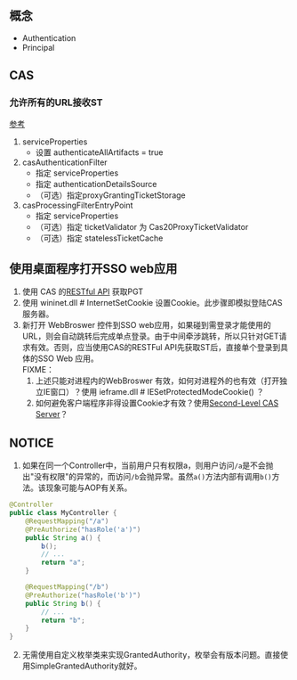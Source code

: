 ##  概念
*   Authentication
*   Principal


## CAS
### 允许所有的URL接收ST
[参考](http://static.springsource.org/spring-security/site/docs/3.1.x/reference/springsecurity-single.html#cas-pt)   

1.  serviceProperties
    *   设置 authenticateAllArtifacts = true
2.  casAuthenticationFilter
    *   指定 serviceProperties
    *   指定 authenticationDetailsSource
    *   （可选）指定proxyGrantingTicketStorage
3.  casProcessingFilterEntryPoint
    *   指定 serviceProperties
    *   （可选）指定 ticketValidator 为 Cas20ProxyTicketValidator
    *   （可选）指定 statelessTicketCache

## 使用桌面程序打开SSO web应用
1. 使用 CAS 的[RESTful API](https://wiki.jasig.org/display/CASUM/RESTful+API) 获取PGT
2. 使用 wininet.dll # InternetSetCookie 设置Cookie。此步骤即模拟登陆CAS服务器。
3. 新打开 WebBroswer 控件到SSO web应用，如果碰到需登录才能使用的URL，则会自动跳转后完成单点登录。由于中间牵涉跳转，所以只针对GET请求有效。否则，应当使用CAS的RESTFul API先获取ST后，直接单个登录到具体的SSO Web 应用。  
    FIXME：
    1.  上述只能对进程内的WebBroswer 有效，如何对进程外的也有效（打开独立IE窗口）？使用 ieframe.dll # IESetProtectedModeCookie() ？
    2.  如何避免客户端程序非得设置Cookie才有效？使用[Second-Level CAS Server](https://wiki.jasig.org/display/CASUM/Second-Level+CAS+Server)？

## NOTICE
1. 如果在同一个Controller中，当前用户只有权限a，则用户访问`/a`是不会抛出"没有权限"的异常的，而访问`/b`会抛异常。虽然`a()`方法内部有调用`b()`方法。该现象可能与AOP有关系。
```java
@Controller
public class MyController {
    @RequestMapping("/a")
    @PreAuthorize("hasRole('a')")
    public String a() {
        b();
        // ...
        return "a";
    }

    @RequestMapping("/b")
    @PreAuthorize("hasRole('b')")
    public String b() {
        // ...
        return "b";
    }
}
```

2. 无需使用自定义枚举类来实现GrantedAuthority，枚举会有版本问题。直接使用SimpleGrantedAuthority就好。